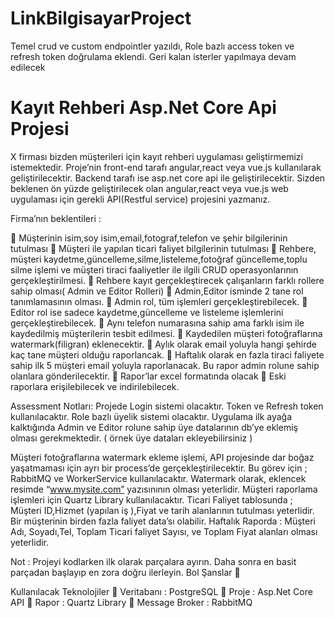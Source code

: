 # LinkBilgisayarProject

Temel crud ve custom endpointler yazıldı, Role bazlı access token ve refresh token doğrulama eklendi. Geri kalan isterler yapılmaya devam edilecek

# Kayıt Rehberi Asp.Net Core Api Projesi

X firması bizden müşterileri için kayıt rehberi uygulaması geliştirmemizi
istemektedir. Proje’nin front-end tarafı angular,react veya vue.js kullanılarak geliştirilecektir.
Backend tarafı ise asp.net core api ile geliştirilecektir.
Sizden beklenen ön yüzde geliştirilecek olan angular,react veya vue.js web uygulaması için
gerekli API(Restful service) projesini yazmanız.

Firma’nın beklentileri :

 Müşterinin isim,soy isim,email,fotograf,telefon ve şehir bilgilerinin tutulması
 Müşteri ile yapılan ticari faliyet bilgilerinin tutulması
 Rehbere, müşteri kaydetme,güncelleme,silme,listeleme,fotoğraf güncelleme,toplu silme
işlemi ve müşteri tiraci faaliyetler ile ilgili CRUD operasyonlarının gerçekleştirilmesi.
 Rehbere kayıt gerçekleştirecek çalışanların farklı rollere sahip olması( Admin ve Editor
Rolleri)
 Admin,Editor isminde 2 tane rol tanımlamasının olması.
 Admin rol, tüm işlemleri gerçekleştirebilecek.
 Editor rol ise sadece kaydetme,güncelleme ve listeleme işlemlerini gerçekleştirebilecek.
 Aynı telefon numarasına sahip ama farklı isim ile kaydedilmiş müşterilerin tesbit
edilmesi.
 Kaydedilen müşteri fotoğraflarına watermark(filigran) eklenecektir.
 Aylık olarak email yoluyla hangi şehirde kaç tane müşteri olduğu raporlancak.
 Haftalık olarak en fazla tiraci faliyete sahip ilk 5 müşteri email yoluyla raporlanacak. Bu
rapor admin rolune sahip olanlara gönderilecektir.
 Rapor’lar excel formatında olacak
 Eski raporlara erişilebilecek ve indirilebilecek.

Assessment Notları:
Projede Login sistemi olacaktır. Token ve Refresh token kullanılacaktır. Role bazlı üyelik sistemi
olacaktır. Uygulama ilk ayağa kalktığında Admin ve Editor rolune sahip üye datalarının db’ye
eklemiş olması gerekmektedir. ( örnek üye dataları ekleyebilirsiniz )

Müşteri fotoğraflarına watermark ekleme işlemi, API projesinde dar boğaz yaşatmaması için ayrı
bir process’de gerçekleştirilecektir. Bu görev için ; RabbitMQ ve WorkerService kullanılacaktır.
Watermark olarak, eklencek resimde “www.mysite.com” yazısınının olması yeterlidir.
Müşteri raporlama işlemleri için Quartz Library kullanılacaktır.
Ticari Faliyet tablosunda ; Müşteri ID,Hizmet (yapılan iş ),Fiyat ve tarih alanlarının tutulması
yeterlidir. Bir müşterinin birden fazla faliyet data’sı olabilir.
Haftalık Raporda : Müşteri Adı, Soyadı,Tel, Toplam Ticari faliyet Sayısı, ve Toplam Fiyat alanları
olması yeterlidir.

Not : Projeyi kodlarken ilk olarak parçalara ayırın. Daha sonra en basit parçadan başlayıp en
zora doğru ilerleyin. Bol Şanslar 

Kullanılacak Teknolojiler
 Veritabanı : PostgreSQL
 Proje : Asp.Net Core API
 Rapor : Quartz Library
 Message Broker : RabbitMQ
